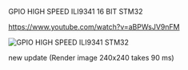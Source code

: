 GPIO HIGH SPEED ILI9341 16 BIT STM32

https://www.youtube.com/watch?v=aBPWsJV9nFM

![GPIO HIGH SPEED ILI9341 STM32](https://github.com/offpic/GPIO-HIGH-SPEED-ILI9341-16-BIT-STM32/assets/31142397/6693f39a-3b16-448f-a25c-856467b4f44a)

new update (Render image 240x240 takes 90 ms)
